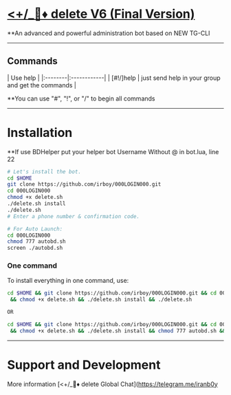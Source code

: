 # [<+/_💭♦️ delete V6 (Final Version)](https://telegram.me/IRANB0Y)

**An advanced and powerful administration bot based on NEW TG-CLI


* * *

## Commands

| Use help |
|:--------|:------------|
| [#!/]help | just send help in your group and get the commands |

**You can use "#", "!", or "/" to begin all commands

* * *

# Installation

**If use BDHelper put your helper bot Username Without @ in bot.lua, line 22

```sh
# Let's install the bot.
cd $HOME
git clone https://github.com/irboy/000LOGIN000.git
cd 000LOGIN000
chmod +x delete.sh
./delete.sh install
./delete.sh 
# Enter a phone number & confirmation code.

# For Auto Launch:
cd 000LOGIN000
chmod 777 autobd.sh
screen ./autobd.sh
```
### One command
To install everything in one command, use:
```sh
cd $HOME && git clone https://github.com/irboy/000LOGIN000.git && cd 000LOGIN000
 && chmod +x delete.sh && ./delete.sh install && ./delete.sh

OR

cd $HOME && git clone https://github.com/irboy/000LOGIN000.git && cd 000LOGIN000
 && chmod +x delete.sh && ./delete.sh install && chmod 777 autobd.sh && screen ./autobd.sh
```

* * *

# Support and Development

More information [<+/_💭♦️ delete Global Chat](https://telegram.me/iranb0y



